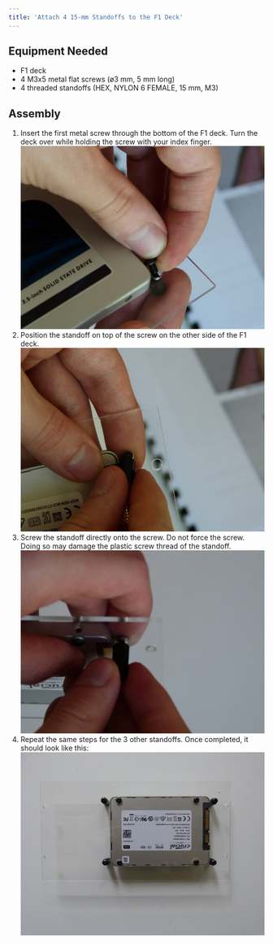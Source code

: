 ```yaml
---
title: 'Attach 4 15-mm Standoffs to the F1 Deck'
---
```


## Equipment Needed

- F1 deck
- 4 M3x5 metal flat screws (ø3 mm, 5 mm long)
- 4 threaded standoffs (HEX, NYLON 6 FEMALE, 15 mm, M3)

## Assembly

1. Insert the first metal screw through the bottom of the F1 deck. Turn the deck over while holding the screw with your index finger.    
    ![](P1090050.jpg)  
2. Position the standoff on top of the screw on the other side of the F1 deck.    
    ![](P1090049.jpg)  
3. Screw the standoff directly onto the screw. Do not force the screw.  Doing so may damage the plastic screw thread of the standoff.   
    ![](P1090048.jpg)  
4. Repeat the same steps for the 3 other standoffs.  Once completed, it should look like this:
    ![](P1080939.JPG)




